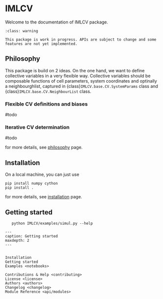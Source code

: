 


# IMLCV


Welcome to the documentation of IMLCV package.

```{admonition} Warning
:class: warning

This package is work in progress. APIs are subject to change and some features are not yet implemented.
```

## Philosophy

This package is build on 2 ideas. On the one hand, we want to define collective variables in a very flexible way. Collective variables should be composable functions of cell parameters, system coordinates and optinally a neighbourghlist, captured in {class}`IMLCV.base.CV.SystemParams` class and {class}`IMLCV.base.CV.NeighbourList` class.



### Flexible CV definitions and biases
#todo

### Iterative CV determination
#todo



for more details, see [philosophy](philosophy) page.

##  Installation


On a local machine, you can just use


```
pip install numpy cython
pip install .
```

for more details, see [installation](Installation) page.

## Getting started


```
   python IMLCV/examples/simul.py --help
```




```{toctree}
---
caption: Getting started
maxdepth: 2
---


Installation
Getting started
Examples <notebooks>

Contributions & Help <contributing>
License <license>
Authors <authors>
Changelog <changelog>
Module Reference <api/modules>

```
